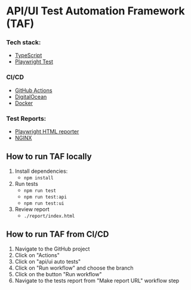 # API/UI Test Automation Framework (TAF)

### Tech stack:
- [TypeScript](https://www.typescriptlang.org)
- [Playwright Test](https://playwright.dev/docs/test-annotations)

### CI/CD
 - [GitHub Actions](https://docs.github.com/en/actions)
 - [DigitalOcean](https://www.digitalocean.com)
 - [Docker](https://docs.docker.com/engine/)

 ### Test Reports:
 - [Playwright HTML reporter](https://playwright.dev/docs/test-reporters#html-reporter)
 - [NGINX](https://nginx.org/)


## How to run TAF locally
1. Install dependencies:
   - `npm install`
2. Run tests 
   - `npm run test`
   - `npm run test:api`
   - `npm run test:ui`
3. Review report 
   - `./report/index.html`

## How to run TAF from CI/CD
1. Navigate to the GitHub project
2. Click on "Actions"
3. Click on "api/ui auto tests"
4. Click on "Run workflow" and choose the branch
5. Click on the button "Run workflow"
6. Navigate to the tests report from "Make report URL" workflow step
